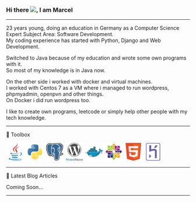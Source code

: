 ### Hi there <img src="https://raw.githubusercontent.com/MartinHeinz/MartinHeinz/master/wave.gif" width = "30px">, I am Marcel
---

23 years young, doing an education in Germany as a Computer Science Expert Subject Area: Software Development.<br/>
My coding experience has started with Python, Django and Web Development.

Switched to Java because of my education and wrote some own programs with it. <br/>
So most of my knowledge is in Java now.

On the other side i worked with docker and virtual machines. <br/>
I worked with Centos 7 as a VM where i managed to run wordpress, phpmyadmin, openpvn and other things. <br/>
On Docker i did run wordpress too.


I like to create own programs, leetcode or simply help other people with my tech knowledge.

---
🧰 Toolbox
<p>
<img src="https://github.com/devicons/devicon/blob/master/icons/java/java-original.svg" alt = "Java Logo" width="50" height ="50"/>
<img src="https://github.com/devicons/devicon/blob/master/icons/python/python-original.svg"alt = "Python Logo" width="50" height ="50"/>
<img src="https://github.com/devicons/devicon/blob/master/icons/postgresql/postgresql-original.svg" alt = "Postgresql Logo"width="50" height ="50"/>
<img src="https://github.com/devicons/devicon/blob/master/icons/wordpress/wordpress-original.svg"alt = "Wordpress Logo" width="50" height ="50"/>
<img src="https://github.com/devicons/devicon/blob/master/icons/docker/docker-original.svg"alt = "Docker Logo" width="50" height ="50"/>
<img src="https://github.com/devicons/devicon/blob/master/icons/centos/centos-original.svg" alt = "Centos Logo"width="50" height ="50"/>
<img src="https://github.com/devicons/devicon/blob/master/icons/html5/html5-original.svg" alt = "HTML5 Logo"width="50" height ="50"/>
<img src="https://github.com/devicons/devicon/blob/master/icons/heroku/heroku-original.svg" alt = "Heroku Logo"width="50" height ="50"/>

 </p>
 
---

📘 Latest Blog Articles

Coming Soon...

---
<!--
**Syoxz/Syoxz** is a ✨ _special_ ✨ repository because its `README.md` (this file) appears on your GitHub profile.

Here are some ideas to get you started:

- 🔭 I’m currently working on ...
- 🌱 I’m currently learning ...
- 👯 I’m looking to collaborate on ...
- 🤔 I’m looking for help with ...
- 💬 Ask me about ...
- 📫 How to reach me: ...
- 😄 Pronouns: ...
- ⚡ Fun fact: ...
-->
